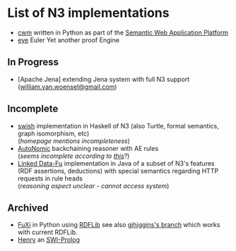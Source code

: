 List of N3 implementations
==========================

* [cwm](https://www.w3.org/2000/10/swap/doc/cwm.html) written in Python
  as part of the [Semantic Web Application Platform](https://www.w3.org/2000/10/swap/) 
* [eye](https://github.com/josd/eye) Euler Yet another proof Engine

## In Progress
* [Apache Jena] extending Jena system with full N3 support (william.van.woensel@gmail.com)  

## Incomplete
* [swish](http://hackage.haskell.org/package/swish) implementation in Haskell of N3 (also Turtle,
  formal semantics, graph isomorphism, etc)  
  (_homepage mentions incompleteness_)
* [AutoNomic](https://github.com/koo5/AutoNomic-pyco) backchaining reasoner with AE rules  
(_seems incomplete according to [this](https://github.com/koo5/n3-dev-testcases/tree/509f6bc84fea55422ed3c93f26cd1b097d602a3d)?_)
* [Linked Data-Fu](http://linked-data-fu.github.io/) implementation in Java of a subset of N3's features (RDF assertions, deductions) with special semantics regarding HTTP requests in rule heads  
(_reasoning aspect unclear - cannot access system_)

## Archived

* [FuXi](https://github.com/RDFLib/FuXi) in Python using [RDFLib](https://github.com/RDFLib/rdflib)
  see also [gjhiggins's branch](https://github.com/gjhiggins/FuXi) which works with current RDFLib.
* [Henry](https://github.com/moustaki/henry) an [SWI-Prolog](http://swi-prolog.org/)
